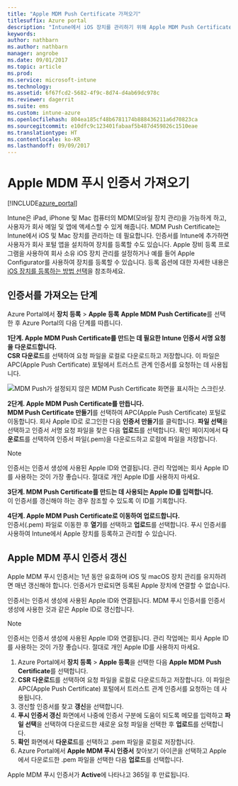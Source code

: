 ```yaml
---
title: "Apple MDM Push Certificate 가져오기"
titlesuffix: Azure portal
description: "Intune에서 iOS 장치를 관리하기 위해 Apple MDM Push Certificate를 가져오는 단계를 알아봅니다.\""
keywords: 
author: nathbarn
ms.author: nathbarn
manager: angrobe
ms.date: 09/01/2017
ms.topic: article
ms.prod: 
ms.service: microsoft-intune
ms.technology: 
ms.assetid: 6f67fcd2-5682-4f9c-8d74-d4ab69dc978c
ms.reviewer: dagerrit
ms.suite: ems
ms.custom: intune-azure
ms.openlocfilehash: 804ea185cf48b6781174b888436211a6d70823ca
ms.sourcegitcommit: e10dfc9c123401fabaaf5b487d459826c1510eae
ms.translationtype: HT
ms.contentlocale: ko-KR
ms.lasthandoff: 09/09/2017
---
```

# <a name="get-an-apple-mdm-push-certificate"></a>Apple MDM 푸시 인증서 가져오기

[!INCLUDE[azure_portal](./includes/azure_portal.md)]

Intune은 iPad, iPhone 및 Mac 컴퓨터의 MDM(모바일 장치 관리)을 가능하게 하고, 사용자가 회사 메일 및 앱에 액세스할 수 있게 해줍니다. MDM Push Certificate는 Intune에서 iOS 및 Mac 장치를 관리하는 데 필요합니다. 인증서를 Intune에 추가하면 사용자가 회사 포털 앱을 설치하여 장치를 등록할 수도 있습니다. Apple 장비 등록 프로그램을 사용하여 회사 소유 iOS 장치 관리를 설정하거나 예를 들어 Apple Configurator를 사용하여 장치를 등록할 수 있습니다. 등록 옵션에 대한 자세한 내용은 [iOS 장치를 등록하는 방법 선택](enrollment-method-choose-ios.md)을 참조하세요.

## <a name="steps-to-get-your-certificate"></a>인증서를 가져오는 단계
Azure Portal에서 **장치 등록** > **Apple 등록** **Apple MDM Push Certificate**를 선택한 후 Azure Portal의 다음 단계를 따릅니다.

**1단계. Apple MDM Push Certificate를 만드는 데 필요한 Intune 인증서 서명 요청을 다운로드합니다.**<br>
**CSR 다운로드**를 선택하여 요청 파일을 로컬로 다운로드하고 저장합니다. 이 파일은 APC(Apple Push Certificate) 포털에서 트러스트 관계 인증서를 요청하는 데 사용됩니다.

  ![MDM Push가 설정되지 않은 MDM Push Certificate 화면을 표시하는 스크린샷.](./media/create-mdm-push-certificate.png)

**2단계. Apple MDM Push Certificate를 만듭니다.**<br>
**MDM Push Certificate 만들기**를 선택하여 APC(Apple Push Certificate) 포털로 이동합니다. 회사 Apple ID로 로그인한 다음 **인증서 만들기**를 클릭합니다. **파일 선택**을 선택하고 인증서 서명 요청 파일을 찾은 다음 **업로드**를 선택합니다. 확인 페이지에서 **다운로드**를 선택하여 인증서 파일(.pem)을 다운로드하고 로컬에 파일을 저장합니다.

> [!NOTE]
> 인증서는 인증서 생성에 사용된 Apple ID와 연결됩니다. 관리 작업에는 회사 Apple ID를 사용하는 것이 가장 좋습니다. 절대로 개인 Apple ID를 사용하지 마세요.

**3단계. MDM Push Certificate를 만드는 데 사용되는 Apple ID를 입력합니다.**<br>
이 인증서를 갱신해야 하는 경우 참조할 수 있도록 이 ID를 기록합니다.

**4단계. Apple MDM Push Certificate로 이동하여 업로드합니다.**<br>
인증서(.pem) 파일로 이동한 후 **열기**를 선택하고 **업로드**를 선택합니다. 푸시 인증서를 사용하여 Intune에서 Apple 장치를 등록하고 관리할 수 있습니다.

## <a name="renew-apple-mdm-push-certificate"></a>Apple MDM 푸시 인증서 갱신
Apple MDM 푸시 인증서는 1년 동안 유효하며 iOS 및 macOS 장치 관리를 유지하려면 매년 갱신해야 합니다. 인증서가 만료되면 등록된 Apple 장치에 연결할 수 없습니다.

인증서는 인증서 생성에 사용된 Apple ID와 연결됩니다. MDM 푸시 인증서를 인증서 생성에 사용한 것과 같은 Apple ID로 갱신합니다.

> [!NOTE]
> 인증서는 인증서 생성에 사용된 Apple ID와 연결됩니다. 관리 작업에는 회사 Apple ID를 사용하는 것이 가장 좋습니다. 절대로 개인 Apple ID를 사용하지 마세요.

1. Azure Portal에서 **장치 등록** > **Apple 등록**을 선택한 다음 **Apple MDM Push Certificate**를 선택합니다.
2. **CSR 다운로드**를 선택하여 요청 파일을 로컬로 다운로드하고 저장합니다. 이 파일은 APC(Apple Push Certificate) 포털에서 트러스트 관계 인증서를 요청하는 데 사용됩니다.
3. 갱신할 인증서를 찾고 **갱신**을 선택합니다.
4. **푸시 인증서 갱신** 화면에서 나중에 인증서 구분에 도움이 되도록 메모를 입력하고 **파일 선택**을 선택하여 다운로드한 새로운 요청 파일을 선택한 후 **업로드**를 선택합니다.
5. **확인** 화면에서 **다운로드**를 선택하고 .pem 파일을 로컬로 저장합니다.
6. Azure Portal에서 **Apple MDM 푸시 인증서** 찾아보기 아이콘을 선택하고 Apple에서 다운로드한 .pem 파일을 선택한 다음 **업로드**를 선택합니다.

Apple MDM 푸시 인증서가 **Active**에 나타나고 365일 후 만료됩니다.
